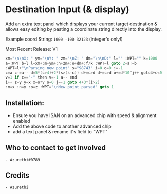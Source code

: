 # Destination Input (& display)

Add an extra text panel which displays your current target destination & allows easy editing by pasting a coordinate string directly into the display.

Example coord String: ``1000 -100 32123`` (integer's only!)

Most Recent Release: V1
```c
xm="\n\nX: " ym="\nY: " zm="\nZ: " dm="\n\nD:" l="" :WPT="" k=1000
a=:WPT b=l l=xm+:m+ym+:n+zm+:o+dm+:f/k :WPT=l goto 2+a!=b
:WPT=l+"\nParsing new point" s="98743" i=0 o=0 j=-1
c=a c-=a-- d=5*(c>4)+2*(s>(s-c)) d+=c>d d+=c>d o+=d*10^j++ goto4+c<0 
v=1 if c=="-" then v=-1 a-- end
i++ z=y y=x x=o*v o=0 j=-1 goto 4+3*(i>2)
:m=x :n=y :o=z :WPT="\nNew point parsed" goto 1
```

## Installation:
- Ensure you have ISAN on an advanced chip with speed & alignment enabled
- Add the above code to another advanced chip
- add a text panel & rename it's field to "WPT"

## Who to contact to get involved
    - Azurethi#0789

## Credits
    - Azurethi